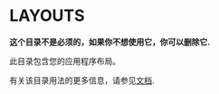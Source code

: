 # LAYOUTS

**这个目录不是必须的，如果你不想使用它，你可以删除它.**

此目录包含您的应用程序布局。

有关该目录用法的更多信息，请参见[文档](https://nuxtjs.org/guide/views#layouts).
